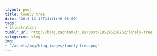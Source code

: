 ```yaml
---
layout: post
title: lonely tree
date: '2014-12-14T14:21:49-06:00'
tags:
- illustration
tumblr_url: http://blog.zachtemkin.us/post/105196216262/lonely-tree
categories: blog
img:
- "/assets/img/blog_images/lonely-tree.png" 
---
```

